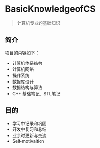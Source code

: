 # BasicKnowledgeofCS
> 计算机专业的基础知识
## 简介
项目的内容如下：
- 计算机体系结构
- 计算机网络
- 操作系统
- 数据库设计
- 数据结构与算法
- C++ 基础笔记、STL笔记

## 目的
- 学习中记录和巩固
- 开发中复习和总结
- 业余时更新与交流
- Self-motivaition 